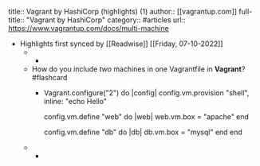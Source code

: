 title:: Vagrant by HashiCorp (highlights) (1)
author:: [[vagrantup.com]]
full-title:: "Vagrant by HashiCorp"
category:: #articles
url:: https://www.vagrantup.com/docs/multi-machine

- Highlights first synced by [[Readwise]] [[Friday, 07-10-2022]]
	- -
	- How do you include *two* machines in one Vagrantfile in **Vagrant**? #flashcard
		- Vagrant.configure("2") do |config|
		  config.vm.provision "shell", inline: "echo Hello"
		  
		  config.vm.define "web" do |web|
		    web.vm.box = "apache"
		  end
		  
		  config.vm.define "db" do |db|
		    db.vm.box = "mysql"
		  end
		  end
	- -